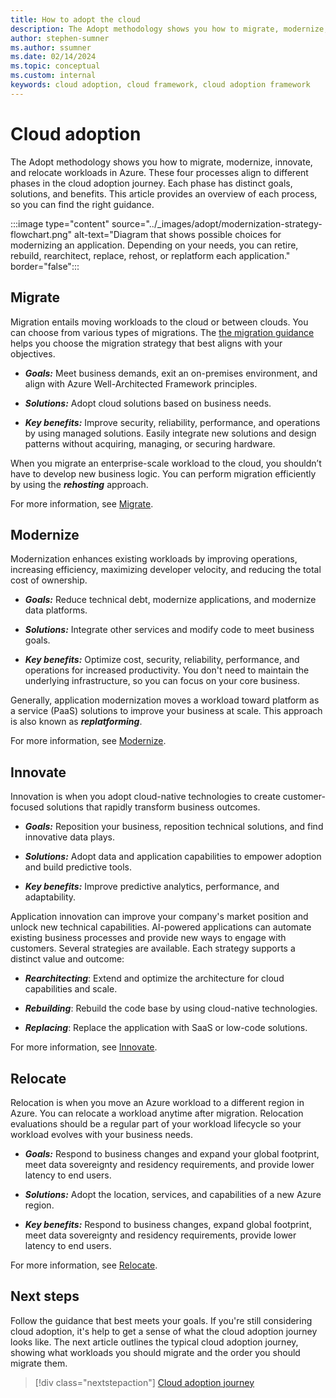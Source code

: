 ```yaml
---
title: How to adopt the cloud
description: The Adopt methodology shows you how to migrate, modernize, innovate, and relocate workloads in Azure.
author: stephen-sumner
ms.author: ssumner
ms.date: 02/14/2024
ms.topic: conceptual
ms.custom: internal
keywords: cloud adoption, cloud framework, cloud adoption framework
---
```


# Cloud adoption

The Adopt methodology shows you how to migrate, modernize, innovate, and relocate workloads in Azure. These four processes align to different phases in the cloud adoption journey. Each phase has distinct goals, solutions, and benefits. This article provides an overview of each process, so you can find the right guidance.

:::image type="content" source="../_images/adopt/modernization-strategy-flowchart.png" alt-text="Diagram that shows possible choices for modernizing an application. Depending on your needs, you can retire, rebuild, rearchitect, replace, rehost, or replatform each application." border="false":::

## Migrate

Migration entails moving workloads to the cloud or between clouds. You can choose from various types of migrations. The [the migration guidance](../migrate/index.md) helps you choose the migration strategy that best aligns with your objectives.

- ***Goals:*** Meet business demands, exit an on-premises environment, and align with Azure Well-Architected Framework principles.

- ***Solutions:*** Adopt cloud solutions based on business needs.

- ***Key benefits:*** Improve security, reliability, performance, and operations by using managed solutions. Easily integrate new solutions and design patterns without acquiring, managing, or securing hardware.

When you migrate an enterprise-scale workload to the cloud, you shouldn’t have to develop new business logic. You can perform migration efficiently by using the ***rehosting*** approach.

For more information, see [Migrate](../migrate/index.md).

## Modernize

Modernization enhances existing workloads by improving operations, increasing efficiency, maximizing developer velocity, and reducing the total cost of ownership.

- ***Goals:*** Reduce technical debt, modernize applications, and modernize data platforms.

- ***Solutions:*** Integrate other services and modify code to meet business goals.

- ***Key benefits:*** Optimize cost, security, reliability, performance, and operations for increased productivity. You don't need to maintain the underlying infrastructure, so you can focus on your core business.

Generally, application modernization moves a workload toward platform as a service (PaaS) solutions to improve your business at scale. This approach is also known as ***replatforming***.

For more information, see [Modernize](../modernize/index.md).

## Innovate

Innovation is when you adopt cloud-native technologies to create customer-focused solutions that rapidly transform business outcomes.

- ***Goals:*** Reposition your business, reposition technical solutions, and find innovative data plays.

- ***Solutions:*** Adopt data and application capabilities to empower adoption and build predictive tools.

- ***Key benefits:*** Improve predictive analytics, performance, and adaptability.

Application innovation can improve your company's market position and unlock new technical capabilities. AI-powered applications can automate existing business processes and provide new ways to engage with customers. Several strategies are available. Each strategy supports a distinct value and outcome:

- ***Rearchitecting***: Extend and optimize the architecture for cloud capabilities and scale.

- ***Rebuilding***: Rebuild the code base by using cloud-native technologies.

- ***Replacing***: Replace the application with SaaS or low-code solutions.

For more information, see [Innovate](../innovate/index.md).

## Relocate

Relocation is when you move an Azure workload to a different region in Azure. You can relocate a workload anytime after migration. Relocation evaluations should be a regular part of your workload lifecycle so your workload evolves with your business needs.

- ***Goals:*** Respond to business changes and expand your global footprint, meet data sovereignty and residency requirements, and provide lower latency to end users.

- ***Solutions:*** Adopt the location, services, and capabilities of a new Azure region.

- ***Key benefits:*** Respond to business changes, expand global footprint, meet data sovereignty and residency requirements, provide lower latency to end users.

For more information, see [Relocate](../relocate/index.md).

## Next steps

Follow the guidance that best meets your goals. If you're still considering cloud adoption, it's help to get a sense of what the cloud adoption journey looks like. The next article outlines the typical cloud adoption journey, showing what workloads you should migrate and the order you should migrate them.

> [!div class="nextstepaction"]
> [Cloud adoption journey](cloud-adoption.md)
